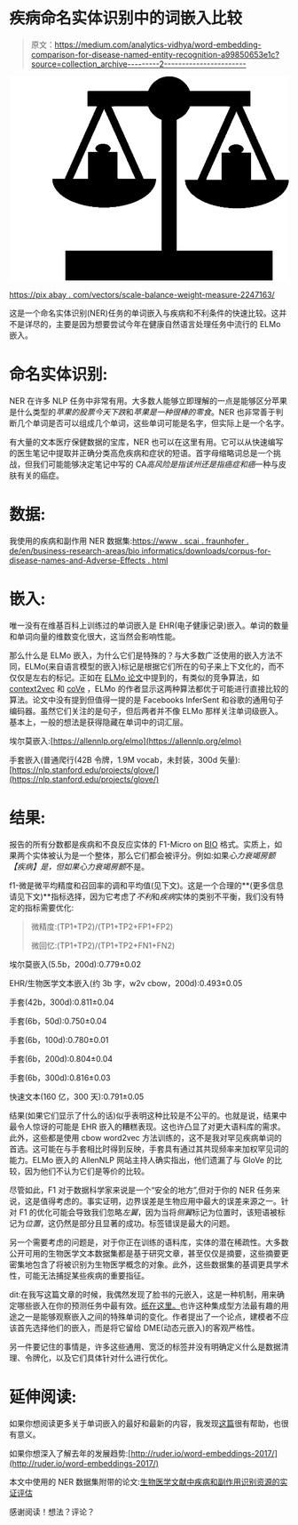 # 疾病命名实体识别中的词嵌入比较

> 原文：<https://medium.com/analytics-vidhya/word-embedding-comparison-for-disease-named-entity-recognition-a99850653e1c?source=collection_archive---------2----------------------->

![](img/6703a419cf988eb64208ee5eef66b5d1.png)

[https://pix abay . com/vectors/scale-balance-weight-measure-2247163/](https://pixabay.com/vectors/scale-balance-weight-measure-2247163/)

这是一个命名实体识别(NER)任务的单词嵌入与疾病和不利条件的快速比较。这并不是详尽的，主要是因为想要尝试今年在健康自然语言处理任务中流行的 ELMo 嵌入。

# **命名实体识别:**

NER 在许多 NLP 任务中非常有用。大多数人能够立即理解的一点是能够区分苹果是什么类型的*苹果的股票今天下跌*和*苹果是一种很棒的零食*。NER 也非常善于判断几个单词是否可以组成几个单词，这些单词可能是名字，但实际上是一个名字。

有大量的文本医疗保健数据的宝库，NER 也可以在这里有用。它可以从快速编写的医生笔记中提取并正确分类高危疾病和症状的短语。首字母缩略词总是一个挑战，但我们可能能够决定笔记中写的 CA*高风险是指该州还是指癌症和癌*一种与皮肤有关的癌症。

# 数据:

我使用的疾病和副作用 NER 数据集:[https://www . scai . fraunhofer . de/en/business-research-areas/bio informatics/downloads/corpus-for-disease-names-and-Adverse-Effects . html](https://www.scai.fraunhofer.de/en/business-research-areas/bioinformatics/downloads/corpus-for-disease-names-and-adverse-effects.html)

# **嵌入:**

唯一没有在维基百科上训练过的单词嵌入是 EHR(电子健康记录)嵌入。单词的数量和单词向量的维数变化很大，这当然会影响性能。

那么什么是 ELMo 嵌入，为什么它们是特殊的？与大多数广泛使用的嵌入方法不同，ELMo(来自语言模型的嵌入)标记是根据它们所在的句子来上下文化的，而不仅仅是左右的标记。正如在 [ELMo 论文](https://arxiv.org/abs/1802.05365)中提到的，有类似的竞争算法，如 [context2vec](http://www.aclweb.org/anthology/K16-1006) 和 [coVe](https://arxiv.org/abs/1708.00107) ，ELMo 的作者显示这两种算法都优于可能进行直接比较的算法。论文中没有提到但值得一提的是 Facebooks InferSent 和谷歌的通用句子编码器。虽然它们关注的是句子，但后两者并不像 ELMo 那样关注单词级嵌入。基本上，一般的想法是获得隐藏在单词中的词汇层。

埃尔莫嵌入:[https://allennlp.org/elmo](https://allennlp.org/elmo)

手套嵌入(普通爬行(42B 令牌，1.9M vocab，未封装，300d 矢量):[https://nlp.stanford.edu/projects/glove/](https://nlp.stanford.edu/projects/glove/)

# **结果:**

报告的所有分数都是疾病和不良反应实体的 F1-Micro on [BIO](https://en.wikipedia.org/wiki/Inside%E2%80%93outside%E2%80%93beginning_(tagging)) 格式。实质上，如果两个实体被认为是一个整体，那么它们都会被评分。例如:如果*心力衰竭房颤【疾病】*是，但如果*心力衰竭房颤*不是。

f1-微是微平均精度和召回率的调和平均值(见下文)。这是一个合理的**(更多信息请见下文)**指标选择，因为它考虑了*不利*和*疾病*实体的类别不平衡，我们没有特定的指标需要优化:

> 微精度:(TP1+TP2)/(TP1+TP2+FP1+FP2)
> 
> 微回忆:(TP1+TP2)/(TP1+TP2+FN1+FN2)

埃尔莫嵌入(5.5b，200d):0.779±0.02

EHR/生物医学文本嵌入(约 3b 字，w2v cbow，200d):0.493±0.05

手套(42b，300d):0.811±0.04

手套(6b，50d):0.750±0.04

手套(6b，100d):0.780±0.01

手套(6b，200d):0.804±0.04

手套(6b，300d):0.816±0.03

快速文本(160 亿，300 天):0.791±0.05

结果(如果它们显示了什么的话)似乎表明这种比较是不公平的。也就是说，结果中最令人惊讶的可能是 EHR 嵌入的糟糕表现。这也许凸显了对更大语料库的需求。此外，这些都是使用 cbow word2vec 方法训练的，这不是我对罕见疾病单词的首选。这可能在与手套相比时得到反映，手套具有通过其共现频率来加权罕见词的能力。ELMo 嵌入的 AllenNLP 网站主持人确实指出，他们遗漏了与 GloVe 的比较，因为他们不认为它们是等价的比较。

尽管如此，F1 对于数据科学家来说是一个“安全的地方”,但对于你的 NER 任务来说，这是值得考虑的。事实证明，边界误差是生物应用中最大的误差来源之一。针对 F1 的优化可能会导致我们忽略*左翼*，因为当将*侧翼*标记为位置时，该短语被标记为*位置*，这仍然是部分且显著的成功。标签错误是最大的问题。

另一个需要考虑的问题是，对于你正在训练的语料库，实体的潜在稀疏性。大多数公开可用的生物医学文本数据集都是基于研究文章，甚至仅仅是摘要，这些摘要更密集地包含了将被识别为生物医学概念的对象。此外，这些数据集的基调更具学术性，可能无法捕捉某些疾病的重要指征。

dit:在我写这篇文章的时候，我偶然发现了脸书的元嵌入，这是一种机制，用来确定哪些嵌入在你的预测任务中最有效。[纸在这里。](https://research.fb.com/publications/dynamic-meta-embeddings-for-improved-sentence-representations/)也许这种集成型方法最有趣的用途之一是能够观察嵌入之间的特殊单词的变化。作者提出了一个论点，建模者不应该首先选择他们的嵌入，而是将它留给 DME(动态元嵌入)的客观严格性。

另一件要记住的事情是，许多这些通用、宽泛的标签并没有明确定义什么是数据清理、令牌化，以及它们具体针对什么进行优化。

# 延伸阅读:

如果你想阅读更多关于单词嵌入的最好和最新的内容，我发现[这篇](/huggingface/universal-word-sentence-embeddings-ce48ddc8fc3a)很有帮助，也很有意义。

如果你想深入了解去年的发展趋势:[http://ruder.io/word-embeddings-2017/](http://ruder.io/word-embeddings-2017/)

本文中使用的 NER 数据集附带的论文:[生物医学文献中疾病和副作用识别资源的实证评估](http://www.nactem.ac.uk/biotxtm/papers/Gurulingappa.pdf)

感谢阅读！想法？评论？